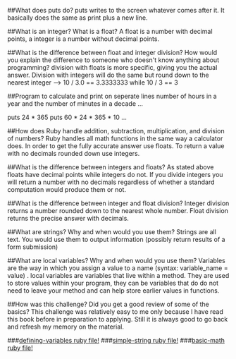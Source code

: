 ##What does puts do?
    puts writes to the screen whatever comes after it. It basically does the same as print plus a new line.

##What is an integer? What is a float?
    A float is a number with decimal points, a integer is a number without decimal points. 
    
##What is the difference between float and integer division? How would you explain the difference to someone who doesn't know anything about programming?
    division with floats is more specific, giving you the actual answer. Division with integers will do the same but round down to the nearest integer --> 10 / 3.0 == 3.3333333 while 10 / 3 == 3

##Program to calculate and print on seperate lines number of hours in a year and the number of minutes in a decade
...

puts 24 * 365
puts 60 * 24 * 365 * 10
...

##How does Ruby handle addition, subtraction, multiplication, and division of numbers?
    Ruby handles all math functions in the same way a calculator does. In order to get the fully accurate answer use floats. To return a value with no decimals rounded down use integers.

##What is the difference between integers and floats?
    As stated above floats have decimal points while integers do not. If you divide integers you will return a number with no decimals regardless of whether a standard computation would produce them or not. 

##What is the difference between integer and float division?
    Integer division returns a number rounded down to the nearest whole number. Float division returns the precise answer with decimals.

##What are strings? Why and when would you use them?
    Strings are all text. You would use them to output information (possibly return results of a form submission)

##What are local variables? Why and when would you use them?
    Variables are the way in which you assign a value to a name (syntax: variable_name = value) . local variables are variables that live within a method. They are used to store values within your program, they can be variables that do do not need to leave your method and can help store earlier values in functions. 

##How was this challenge? Did you get a good review of some of the basics?
    This challenge was relatively easy to me only because I have read this book before in preparation to applying. Still it is always good to go back and refresh my memory on the material.
    
###[defining-variables ruby file!](defining-variables.rb)
###[simple-string ruby file!](simple-strings.rb)
###[basic-math ruby file!](basic-math.rb)
